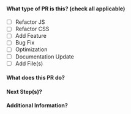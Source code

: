 #### What type of PR is this? (check all applicable)
- [ ] Refactor JS
- [ ] Refactor CSS
- [ ] Add Feature
- [ ] Bug Fix
- [ ] Optimization
- [ ] Documentation Update
- [ ] Add File(s)

#### What does this PR do?

#### Next Step(s)?

#### Additional Information?